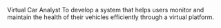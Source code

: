 Virtual Car Analyst
To develop a system that helps users monitor and maintain the health of their vehicles efficiently through a virtual platform.
